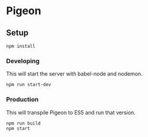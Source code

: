 # Pigeon

## Setup

`npm install`

### Developing

This will start the server with babel-node and nodemon.

`npm run start-dev`

### Production

This will transpile Pigeon to ES5 and run that version.

```
npm run build
npm start
```
